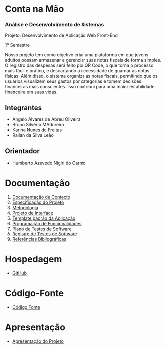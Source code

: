 # Conta na Mão

### Análise e Desenvolvimento de Sistemas

Projeto: Desenvolvimento de Aplicação Web Front-End

1º Semestre

Nosso projeto tem como objetivo criar uma plataforma em que jovens adultos possam armazenar e gerenciar suas notas fiscais de forma simples. O registro das despesas será feito por QR Code, o que torna o processo mais fácil e prático, e descartando a necessidade de guardar as notas físicas. Além disso, o sistema organiza as notas fiscais, permitindo que os usuários visualizem seus gastos por categorias e tomem decisões financeiras mais conscientes. Isso contribui para uma maior estabilidade financeira em suas vidas.

## Integrantes

- Angelo Alvares de Abreu Oliveira
- Bruno Silvério MAdureira
- Karina Nunes de Freitas
- Railan da Silva Leão

## Orientador

- Humberto Azevedo Nigiri do Carmo

# Documentação

<ol>
<li><a href="documentos/01-Documentação de Contexto.md"> Documentação de Contexto</a></li>
<li><a href="documentos/02-Especificação do Projeto.md"> Especificação do Projeto</a></li>
<li><a href="documentos/03-Metodologia.md"> Metodologia</a></li>
<li><a href="documentos/04-Projeto de Interface.md"> Projeto de Interface</a></li>
<li><a href="documentos/05-Template padrão da Aplicação.md"> Template padrão da Aplicação</a></li>
<li><a href="documentos/06-Programação de Funcionalidades.md"> Programação de Funcionalidades</a></li>
<li><a href="documentos/07-Plano de Testes de Software.md"> Plano de Testes de Software</a></li>
<li><a href="documentos/08-Registro de Testes de Software.md"> Registro de Testes de Software</a></li>
<li><a href="documentos/09-Referências.md"> Referências Bibliográficas</a></li>
</ol>

# Hospedagem

- <a href="https://github.com/ICEI-PUC-Minas-PMV-ADS/pmv-ads-2024-1-e1-proj-web-t09-conta-na-mao">GitHub</a>

# Código-Fonte

- <a href="codigo-fonte/README.md">Código Fonte</a>

# Apresentação

- <a href="apresentacao/README.md">Apresentação do Projeto</a>
